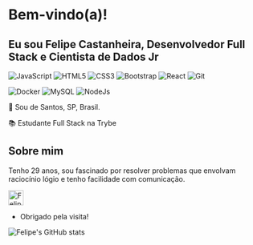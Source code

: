 # Bem-vindo(a)!

 

## Eu sou Felipe Castanheira, Desenvolvedor Full Stack e Cientista de Dados Jr

 

![JavaScript](https://img.shields.io/badge/-JavaScript-black?style=flat&logo=javascript)
![HTML5](https://img.shields.io/badge/-HTML5-E34F26?style=flat&logo=html5&logoColor=white)
![CSS3](https://img.shields.io/badge/-CSS3-1572B6?style=flat&logo=css3)
![Bootstrap](https://img.shields.io/badge/-Bootstrap-563D7C?style=flat&logo=bootstrap)
![React](https://img.shields.io/badge/-React-black?style=flat&logo=react)
![Git](https://img.shields.io/badge/-Git-black?style=flat&logo=git)

![Docker](https://img.shields.io/badge/Docker-2496ED?style=for-the-badge&logo=docker&logoColor=white)
![MySQL](https://img.shields.io/badge/MySQL-00000F?style=for-the-badge&logo=mysql&logoColor=white)
![NodeJs](https://img.shields.io/badge/NodeJs-00000F?style=for-the-badge&logo=nodejs&logoColor=white)

:house_with_garden: Sou de Santos, SP, Brasil.

:books: Estudante Full Stack na Trybe
 

## Sobre mim

Tenho 29 anos, sou fascinado por resolver problemas que envolvam raciocínio lógio e tenho facilidade com comunicação.

<a href="https://www.linkedin.com/in/felipe-castanheira/">
    <img src="https://www.vectorlogo.zone/logos/linkedin/linkedin-icon.svg" alt="Felipe Castanheira's LinkedIn Profile" height="30" width="30">
</a>

- Obrigado pela visita!


![Felipe's GitHub stats](https://github-readme-stats.vercel.app/api?username=felipecastanheira&show_icons=true&theme=radical)
